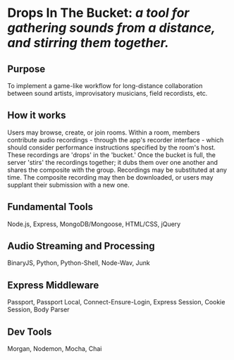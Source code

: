 # Drops In The Bucket: *a tool for gathering sounds from a distance, and stirring them together.*

## Purpose
To implement a game-like workflow for long-distance collaboration between sound artists, improvisatory musicians, field recordists, etc. 

## How it works
Users may browse, create, or join rooms. Within a room, members contribute audio recordings - through the app's recorder interface -
which should consider performance instructions specified by the room's host. These recordings are 'drops' in the 'bucket.' Once the bucket is full, the server 'stirs' the recordings together; it dubs them over one another and shares the composite with the group. Recordings may be substituted at any time. The composite recording may then be downloaded, or users may supplant their submission with a new one.

## Fundamental Tools
Node.js, Express, MongoDB/Mongoose, HTML/CSS, jQuery

## Audio Streaming and Processing
BinaryJS, Python, Python-Shell, Node-Wav, Junk

## Express Middleware
Passport, Passport Local, Connect-Ensure-Login, Express Session, Cookie Session, Body Parser

## Dev Tools
Morgan, Nodemon, Mocha, Chai
